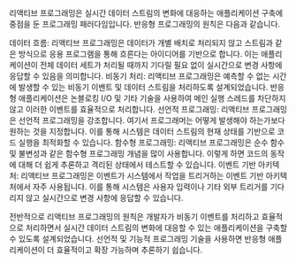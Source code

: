 리액티브 프로그래밍은 실시간 데이터 스트림의 변화에 ​​대응하는 애플리케이션 구축에 중점을 둔 프로그래밍 패러다임입니다. 반응형 프로그래밍의 원칙은 다음과 같습니다.

데이터 흐름: 리액티브 프로그래밍은 데이터가 개별 배치로 처리되지 않고 스트림과 같은 방식으로 응용 프로그램을 통해 흐른다는 아이디어를 기반으로 합니다. 이는 애플리케이션이 전체 데이터 세트가 처리될 때까지 기다릴 필요 없이 실시간으로 변경 사항에 응답할 수 있음을 의미합니다.
비동기 처리: 리액티브 프로그래밍은 예측할 수 없는 시간에 발생할 수 있는 비동기 이벤트 및 데이터 스트림을 처리하도록 설계되었습니다. 반응형 애플리케이션은 논블로킹 I/O 및 기타 기술을 사용하여 메인 실행 스레드를 차단하지 않고 이러한 이벤트를 효율적으로 처리합니다.
선언적 프로그래밍: 리액티브 프로그래밍은 선언적 프로그래밍을 강조합니다. 여기서 프로그래머는 어떻게 발생해야 하는가보다 원하는 것을 지정합니다. 이를 통해 시스템은 데이터 스트림의 현재 상태를 기반으로 코드 실행을 최적화할 수 있습니다.
함수형 프로그래밍: 리액티브 프로그래밍은 순수 함수 및 불변성과 같은 함수형 프로그래밍 개념을 많이 사용합니다. 이렇게 하면 코드의 동작에 대해 더 쉽게 추론하고 격리된 상태에서 테스트할 수 있습니다.
이벤트 기반 아키텍처: 리액티브 프로그래밍은 이벤트가 시스템에서 작업을 트리거하는 이벤트 기반 아키텍처에서 자주 사용됩니다. 이를 통해 시스템은 사용자 입력이나 기타 외부 트리거를 기다리지 않고 실시간으로 변경 사항에 응답할 수 있습니다.

전반적으로 리액티브 프로그래밍의 원칙은 개발자가 비동기 이벤트를 처리하고 효율적으로 처리하면서 실시간 데이터 스트림의 변화에 ​​대응할 수 있는 애플리케이션을 구축할 수 있도록 설계되었습니다. 선언적 및 기능적 프로그래밍 기술을 사용하면 반응형 애플리케이션이 더 효율적이고 확장 가능하며 추론하기 쉽습니다.
